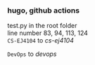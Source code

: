 ### hugo, github actions

test.py in the root folder  
line number 83, 94, 113, 124   
``CS-EJ4104`` to _cs-ej4104_  
  
``DevOps`` to _devops_  


